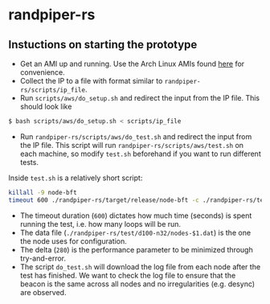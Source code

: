 # randpiper-rs

## Instuctions on starting the prototype

- Get an AMI up and running. Use the Arch Linux AMIs found [here](https://www.uplinklabs.net/projects/arch-linux-on-ec2/) for convenience.
- Collect the IP to a file with format similar to `randpiper-rs/scripts/ip_file`.
- Run `scripts/aws/do_setup.sh` and redirect the input from the IP file. This should look like
```bash
$ bash scripts/aws/do_setup.sh < scripts/ip_file
```
- Run `randpiper-rs/scripts/aws/do_test.sh` and redirect the input from the IP file. This script will run `randpiper-rs/scripts/aws/test.sh` on each machine, so modify `test.sh` beforehand if you want to run different tests.

Inside `test.sh` is a relatively short script:
```bash
killall -9 node-bft
timeout 600 ./randpiper-rs/target/release/node-bft -c ./randpiper-rs/test/d100-n32/nodes-$1.dat -d 280 -i ./randpiper-rs/ips_file > output.log
```

- The timeout duration (`600`) dictates how much time (seconds) is spent running the test, i.e. how many loops will be run.
- The data file (`./randpiper-rs/test/d100-n32/nodes-$1.dat`) is the one the node uses for configuration.
- The delta (`280`) is the performance parameter to be minimized through try-and-error.
- The script `do_test.sh` will download the log file from each node after the test has finished. We want to check the log file to ensure that the beacon is the same across all nodes and no irregularities (e.g. desync) are observed.
